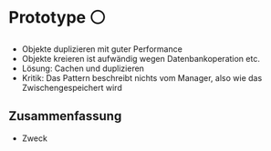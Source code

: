
# Prototype ⚪️

- Objekte duplizieren mit guter Performance
- Objekte kreieren ist aufwändig wegen Datenbankoperation etc.
- Lösung: Cachen und duplizieren
- Kritik:  Das Pattern beschreibt nichts vom Manager, also wie das Zwischengespeichert wird 

## Zusammenfassung
- Zweck
